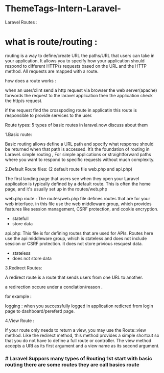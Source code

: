 # ThemeTags-Intern-Laravel-
Laravel Routes :

# what is route/routing :

<p>
routing is a way to define/create URL the paths/URL that users can take in your application. It allows you to specify how your application should respond to different HTTP/s requests based on the URL and the HTTP method. All requests are mapped with a route.


how does a route works :

when an user/clint send a http request via browser the web server(apache) forwords the request to the laravel application 
 then the application check the http/s request.

 if the request find the crosspoding route in applicatin this route is responsible to provide services to the user.
 


Route types: 5 types of basic routes in laravel.now discuss about them

1.Basic route:

Basic routing allows define a URL path and specify what response should be returned when that path is accessed. It’s the foundation of routing in Laravel. simple routing ,
For simple applications or straightforward paths where you want to respond to specific requests without much complexity.

2.Default Route files: (2 default route file web.php and api.php)

The first landing page that users see when they open your Laravel application is typically defined by a default route. This is often the home page, and it's usually set up in the routes/web.php


web.php route :
The routes/web.php file defines routes that are for your web interface. 
in this file use the web middleware group, which provides features like session management, CSRF protection, and cookie encryption.
  
  * statefull
  * store data

api.php:
This file is for defining routes that are used for APIs.
Routes here use the api middleware group, which is stateless and does not include session or CSRF protection. it does not store privious resquest data.

* stateless
* does not store data


3.Redirect Routes:

A redirect route is a route that sends users from one URL to another.

a redirection occure under a condiation/reason .

for example :

logging : when you successfully logged in application redicred from login page to dashboard/pereferd page.


4.View Route :

If your route only needs to return a view, you may use the Route::view method. Like the redirect method, this method provides a simple shortcut so that you do not have to define a full route or controller. The view method accepts a URI as its first argument and a view name as its second argument.






  
</p>




<h3># Laravel Suppors many types of Routing 
 1st start with basic routing there are some routes they are call basics route 

</h3>